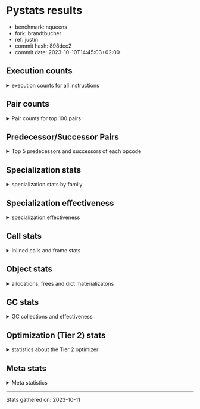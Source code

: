 
# Pystats results

- benchmark: nqueens
- fork: brandtbucher
- ref: justin
- commit hash: 898dcc2
- commit date: 2023-10-10T14:45:03+02:00

## Execution counts

<details>
<summary> execution counts for all instructions </summary>

|Name | Count | Self | Cumulative | Miss ratio | 
|---|---:|---:|---:|---:|
| POP_TOP | 51,823,200 | 12.8% | 12.8% |  |
| RESUME_CHECK | 47,111,580 | 11.6% | 24.4% |  |
| INTERPRETER_EXIT | 44,692,260 | 11.0% | 35.4% |  |
| ENTER_EXECUTOR | 44,559,620 | 11.0% | 46.4% |  |
| YIELD_VALUE | 42,146,160 | 10.4% | 56.8% |  |
| LOAD_FAST | 29,665,460 | 7.3% | 64.2% |  |
| LOAD_FAST_LOAD_FAST | 12,096,180 | 3.0% | 67.1% |  |
| LOAD_GLOBAL_BUILTIN | 7,511,760 | 1.9% | 69.0% |  |
| LOAD_CONST | 7,385,100 | 1.8% | 70.8% |  |
| STORE_FAST | 7,385,060 | 1.8% | 72.6% |  |
| LOAD_DEREF | 4,971,020 | 1.2% | 73.9% |  |
| RETURN_CONST | 4,965,360 | 1.2% | 75.1% |  |
| BINARY_SUBSCR_TUPLE_INT | 4,965,320 | 1.2% | 76.3% |  |
| RETURN_GENERATOR | 4,965,300 | 1.2% | 77.5% |  |
| GET_ITER | 4,965,300 | 1.2% | 78.8% |  |
| COPY_FREE_VARS | 4,965,240 | 1.2% | 80.0% |  |
| CALL_PY_EXACT_ARGS | 4,965,240 | 1.2% | 81.2% |  |
| SET_FUNCTION_ATTRIBUTE | 4,965,180 | 1.2% | 82.4% |  |
| MAKE_FUNCTION | 4,965,180 | 1.2% | 83.7% |  |
| BUILD_TUPLE | 4,965,180 | 1.2% | 84.9% |  |
| POP_JUMP_IF_FALSE | 4,838,520 | 1.2% | 86.1% |  |
| SWAP | 4,838,460 | 1.2% | 87.3% |  |
| BINARY_SUBSCR_LIST_INT | 4,838,400 | 1.2% | 88.5% |  |
| UNARY_NEGATIVE | 4,838,280 | 1.2% | 89.7% |  |
| CALL_BUILTIN_CLASS | 2,546,460 | 0.6% | 90.3% |  |
| COMPARE_OP_INT | 2,546,100 | 0.6% | 90.9% |  |
| FOR_ITER_RANGE | 2,546,040 | 0.6% | 91.5% |  |
| CALL_LEN | 2,546,040 | 0.6% | 92.2% |  |
| JUMP_FORWARD | 2,424,660 | 0.6% | 92.8% |  |
| BINARY_SUBSCR | 2,419,820 | 0.6% | 93.4% |  |
| STORE_SUBSCR | 2,419,740 | 0.6% | 94.0% |  |
| BINARY_OP_ADD_INT | 2,419,440 | 0.6% | 94.6% |  |
| JUMP_BACKWARD | 2,419,380 | 0.6% | 95.2% |  |
| FOR_ITER_LIST | 2,419,360 | 0.6% | 95.8% |  |
| COPY | 2,419,320 | 0.6% | 96.4% |  |
| BINARY_SLICE | 2,419,320 | 0.6% | 97.0% |  |
| STORE_SUBSCR_LIST_INT | 2,419,260 | 0.6% | 97.5% |  |
| STORE_DEREF | 2,419,260 | 0.6% | 98.1% |  |
| FOR_ITER_GEN | 2,419,260 | 0.6% | 98.7% |  |
| CALL_TUPLE_1 | 2,419,260 | 0.6% | 99.3% |  |
| TO_BOOL_INT | 2,419,200 | 0.6% | 99.9% |  |
| BINARY_OP_SUBTRACT_INT | 126,960 | 0.0% | 100.0% |  |
| POP_JUMP_IF_TRUE | 126,780 | 0.0% | 100.0% |  |
| CALL | 560 | 0.0% | 100.0% |  |
| PUSH_NULL | 300 | 0.0% | 100.0% |  |
| LOAD_GLOBAL | 280 | 0.0% | 100.0% |  |
| LOAD_GLOBAL_MODULE | 220 | 0.0% | 100.0% |  |
| BINARY_OP | 140 | 0.0% | 100.0% |  |
| MAKE_CELL | 120 | 0.0% | 100.0% |  |
| LOAD_ATTR_MODULE | 100 | 0.0% | 100.0% |  |
| STORE_SLICE | 60 | 0.0% | 100.0% |  |
| RETURN_VALUE | 60 | 0.0% | 100.0% |  |
| POP_JUMP_IF_NOT_NONE | 60 | 0.0% | 100.0% |  |
| NOP | 60 | 0.0% | 100.0% |  |
| LOAD_ATTR | 60 | 0.0% | 100.0% |  |
| END_FOR | 60 | 0.0% | 100.0% |  |
| CALL_PY_WITH_DEFAULTS | 60 | 0.0% | 100.0% |  |
| CALL_FUNCTION_EX | 60 | 0.0% | 100.0% |  |
| BUILD_SLICE | 60 | 0.0% | 100.0% |  |
| BINARY_OP_SUBTRACT_FLOAT | 60 | 0.0% | 100.0% |  |
| TO_BOOL | 20 | 0.0% | 100.0% |  |
| COMPARE_OP | 20 | 0.0% | 100.0% |  |


</details>

## Pair counts

<details>
<summary> Pair counts for top 100 pairs </summary>

|Pair | Count | Self | Cumulative | 
|---|---:|---:|---:|
| RESUME_CHECK POP_TOP | 42,146,160 | 10.4% | 10.4% |
| CACHE RESUME_CHECK | 39,727,020 | 9.8% | 20.2% |
| YIELD_VALUE INTERPRETER_EXIT | 39,726,960 | 9.8% | 30.0% |
| POP_TOP ENTER_EXECUTOR | 39,721,260 | 9.8% | 39.8% |
| ENTER_EXECUTOR YIELD_VALUE | 34,756,120 | 8.6% | 48.4% |
| LOAD_GLOBAL_BUILTIN LOAD_FAST | 4,965,420 | 1.2% | 49.6% |
| STORE_FAST LOAD_DEREF | 4,965,380 | 1.2% | 50.8% |
| LOAD_FAST BINARY_SUBSCR_TUPLE_INT | 4,965,320 | 1.2% | 52.1% |
| LOAD_DEREF LOAD_FAST | 4,965,320 | 1.2% | 53.3% |
| RETURN_CONST INTERPRETER_EXIT | 4,965,300 | 1.2% | 54.5% |
| POP_TOP RESUME_CHECK | 4,965,300 | 1.2% | 55.7% |
| CACHE POP_TOP | 4,965,240 | 1.2% | 57.0% |
| ENTER_EXECUTOR RETURN_CONST | 4,965,220 | 1.2% | 58.2% |
| SET_FUNCTION_ATTRIBUTE LOAD_FAST | 4,965,180 | 1.2% | 59.4% |
| RESUME_CHECK LOAD_FAST | 4,965,180 | 1.2% | 60.6% |
| MAKE_FUNCTION SET_FUNCTION_ATTRIBUTE | 4,965,180 | 1.2% | 61.9% |
| LOAD_FAST BUILD_TUPLE | 4,965,180 | 1.2% | 63.1% |
| LOAD_CONST MAKE_FUNCTION | 4,965,180 | 1.2% | 64.3% |
| COPY_FREE_VARS RETURN_GENERATOR | 4,965,180 | 1.2% | 65.5% |
| CALL_PY_EXACT_ARGS COPY_FREE_VARS | 4,965,180 | 1.2% | 66.8% |
| BUILD_TUPLE LOAD_CONST | 4,965,180 | 1.2% | 68.0% |
| GET_ITER CALL_PY_EXACT_ARGS | 4,965,160 | 1.2% | 69.2% |
| LOAD_FAST_LOAD_FAST BINARY_SUBSCR_LIST_INT | 4,838,340 | 1.2% | 70.4% |
| LOAD_FAST_LOAD_FAST UNARY_NEGATIVE | 4,838,280 | 1.2% | 71.6% |
| LOAD_GLOBAL_BUILTIN LOAD_GLOBAL_BUILTIN | 2,546,120 | 0.6% | 72.2% |
| FOR_ITER_RANGE STORE_FAST | 2,546,040 | 0.6% | 72.9% |
| RETURN_GENERATOR CALL_BUILTIN_CLASS | 2,546,020 | 0.6% | 73.5% |
| LOAD_FAST GET_ITER | 2,545,980 | 0.6% | 74.1% |
| LOAD_FAST FOR_ITER_RANGE | 2,545,980 | 0.6% | 74.7% |
| CALL_BUILTIN_CLASS CALL_LEN | 2,545,980 | 0.6% | 75.4% |
| BINARY_SUBSCR_TUPLE_INT LOAD_FAST | 2,545,980 | 0.6% | 76.0% |
| LOAD_FAST LOAD_CONST | 2,419,380 | 0.6% | 76.6% |
| FOR_ITER_LIST STORE_FAST | 2,419,340 | 0.6% | 77.2% |
| BINARY_SUBSCR_TUPLE_INT YIELD_VALUE | 2,419,340 | 0.6% | 77.8% |
| COMPARE_OP_INT POP_JUMP_IF_FALSE | 2,419,320 | 0.6% | 78.4% |
| YIELD_VALUE STORE_DEREF | 2,419,200 | 0.6% | 79.0% |
| TO_BOOL_INT POP_JUMP_IF_FALSE | 2,419,200 | 0.6% | 79.6% |
| SWAP COPY | 2,419,200 | 0.6% | 80.2% |
| STORE_SUBSCR_LIST_INT LOAD_FAST_LOAD_FAST | 2,419,200 | 0.6% | 80.8% |
| STORE_FAST LOAD_FAST_LOAD_FAST | 2,419,200 | 0.6% | 81.4% |
| STORE_DEREF LOAD_FAST | 2,419,200 | 0.6% | 82.0% |
| LOAD_FAST_LOAD_FAST STORE_SUBSCR_LIST_INT | 2,419,200 | 0.6% | 82.6% |
| LOAD_FAST LOAD_GLOBAL_BUILTIN | 2,419,200 | 0.6% | 83.2% |
| LOAD_FAST FOR_ITER_LIST | 2,419,200 | 0.6% | 83.8% |
| LOAD_FAST BINARY_SLICE | 2,419,200 | 0.6% | 84.3% |
| LOAD_FAST BINARY_OP_ADD_INT | 2,419,200 | 0.6% | 84.9% |
| LOAD_CONST LOAD_FAST | 2,419,200 | 0.6% | 85.5% |
| JUMP_BACKWARD FOR_ITER_GEN | 2,419,200 | 0.6% | 86.1% |
| FOR_ITER_GEN RESUME_CHECK | 2,419,200 | 0.6% | 86.7% |
| COPY COMPARE_OP_INT | 2,419,200 | 0.6% | 87.3% |
| CALL_TUPLE_1 YIELD_VALUE | 2,419,200 | 0.6% | 87.9% |
| CALL_LEN SWAP | 2,419,200 | 0.6% | 88.5% |
| BINARY_SLICE GET_ITER | 2,419,200 | 0.6% | 89.1% |
| BINARY_OP_ADD_INT YIELD_VALUE | 2,419,200 | 0.6% | 89.7% |
| RETURN_GENERATOR CALL_TUPLE_1 | 2,419,180 | 0.6% | 90.3% |
| LOAD_FAST TO_BOOL_INT | 2,419,180 | 0.6% | 90.9% |
| UNARY_NEGATIVE STORE_SUBSCR | 2,419,140 | 0.6% | 91.5% |
| UNARY_NEGATIVE BINARY_SUBSCR | 2,419,140 | 0.6% | 92.1% |
| SWAP LOAD_FAST_LOAD_FAST | 2,419,140 | 0.6% | 92.7% |
| STORE_SUBSCR LOAD_GLOBAL_BUILTIN | 2,419,140 | 0.6% | 93.3% |
| POP_TOP POP_TOP | 2,419,140 | 0.6% | 93.9% |
| POP_TOP JUMP_FORWARD | 2,419,140 | 0.6% | 94.5% |
| POP_JUMP_IF_FALSE ENTER_EXECUTOR | 2,419,140 | 0.6% | 95.1% |
| JUMP_FORWARD LOAD_FAST | 2,419,140 | 0.6% | 95.7% |
| ENTER_EXECUTOR LOAD_FAST_LOAD_FAST | 2,419,140 | 0.6% | 96.3% |
| ENTER_EXECUTOR ENTER_EXECUTOR | 2,419,140 | 0.6% | 96.9% |
| BINARY_SUBSCR_LIST_INT SWAP | 2,419,140 | 0.6% | 97.5% |
| BINARY_SUBSCR_LIST_INT STORE_FAST | 2,419,140 | 0.6% | 98.1% |
| BINARY_SUBSCR LOAD_FAST_LOAD_FAST | 2,419,140 | 0.6% | 98.7% |
| POP_TOP JUMP_BACKWARD | 2,298,120 | 0.6% | 99.2% |
| POP_JUMP_IF_FALSE POP_TOP | 2,292,420 | 0.6% | 99.8% |
| POP_JUMP_IF_FALSE LOAD_GLOBAL_BUILTIN | 126,840 | 0.0% | 99.8% |
| LOAD_FAST BINARY_OP_SUBTRACT_INT | 126,780 | 0.0% | 99.9% |
| COMPARE_OP_INT POP_JUMP_IF_TRUE | 126,780 | 0.0% | 99.9% |
| CALL_LEN COMPARE_OP_INT | 126,780 | 0.0% | 99.9% |
| BINARY_OP_SUBTRACT_INT YIELD_VALUE | 126,780 | 0.0% | 100.0% |
| POP_JUMP_IF_TRUE JUMP_BACKWARD | 121,260 | 0.0% | 100.0% |
| POP_JUMP_IF_TRUE JUMP_FORWARD | 5,520 | 0.0% | 100.0% |
| LOAD_DEREF YIELD_VALUE | 5,520 | 0.0% | 100.0% |
| JUMP_FORWARD LOAD_DEREF | 5,520 | 0.0% | 100.0% |
| BINARY_SUBSCR BINARY_SUBSCR | 620 | 0.0% | 100.0% |
| STORE_SUBSCR STORE_SUBSCR | 600 | 0.0% | 100.0% |
| STORE_FAST LOAD_FAST | 240 | 0.0% | 100.0% |
| PUSH_NULL CALL | 240 | 0.0% | 100.0% |
| LOAD_CONST BINARY_OP_ADD_INT | 200 | 0.0% | 100.0% |
| LOAD_GLOBAL LOAD_GLOBAL_BUILTIN | 180 | 0.0% | 100.0% |
| LOAD_FAST PUSH_NULL | 180 | 0.0% | 100.0% |
| JUMP_BACKWARD FOR_ITER_LIST | 160 | 0.0% | 100.0% |
| LOAD_FAST CALL_BUILTIN_CLASS | 140 | 0.0% | 100.0% |
| CALL_BUILTIN_CLASS CALL_BUILTIN_CLASS | 140 | 0.0% | 100.0% |
| STORE_FAST LOAD_GLOBAL_BUILTIN | 120 | 0.0% | 100.0% |
| RESUME_CHECK LOAD_GLOBAL_BUILTIN | 120 | 0.0% | 100.0% |
| POP_TOP LOAD_FAST | 120 | 0.0% | 100.0% |
| MAKE_CELL RETURN_GENERATOR | 120 | 0.0% | 100.0% |
| LOAD_GLOBAL_MODULE LOAD_FAST | 120 | 0.0% | 100.0% |
| LOAD_FAST_LOAD_FAST LOAD_CONST | 120 | 0.0% | 100.0% |
| LOAD_CONST LOAD_CONST | 120 | 0.0% | 100.0% |
| CALL_BUILTIN_CLASS STORE_FAST | 120 | 0.0% | 100.0% |
| CALL POP_TOP | 120 | 0.0% | 100.0% |
| CALL CALL_BUILTIN_CLASS | 120 | 0.0% | 100.0% |


</details>

## Predecessor/Successor Pairs

<details>
<summary> Top 5 predecessors and successors of each opcode </summary>

### BINARY_SLICE

<details>
<summary> Successors and predecessors for BINARY_SLICE </summary>

|Predecessors | Count | Percentage | 
|---|---:|---:|
| LOAD_FAST | 2,419,200 | 100.0% |
| LOAD_CONST | 60 | 0.0% |
| BINARY_OP_ADD_INT | 60 | 0.0% |

|Successors | Count | Percentage | 
|---|---:|---:|
| GET_ITER | 2,419,200 | 100.0% |
| LOAD_FAST_LOAD_FAST | 60 | 0.0% |
| BINARY_OP | 60 | 0.0% |


</details>

### STORE_SLICE

<details>
<summary> Successors and predecessors for STORE_SLICE </summary>

|Predecessors | Count | Percentage | 
|---|---:|---:|
| LOAD_CONST | 60 | 100.0% |

|Successors | Count | Percentage | 
|---|---:|---:|
| LOAD_FAST_LOAD_FAST | 60 | 100.0% |


</details>

### CACHE

<details>
<summary> Successors and predecessors for CACHE </summary>

|Predecessors | Count | Percentage | 
|---|---:|---:|

|Successors | Count | Percentage | 
|---|---:|---:|
| RESUME_CHECK | 39,727,020 | 88.9% |
| POP_TOP | 4,965,240 | 11.1% |


</details>

### BINARY_SUBSCR

<details>
<summary> Successors and predecessors for BINARY_SUBSCR </summary>

|Predecessors | Count | Percentage | 
|---|---:|---:|
| UNARY_NEGATIVE | 2,419,140 | 100.0% |
| BINARY_SUBSCR | 620 | 0.0% |
| BUILD_SLICE | 60 | 0.0% |

|Successors | Count | Percentage | 
|---|---:|---:|
| LOAD_FAST_LOAD_FAST | 2,419,140 | 100.0% |
| BINARY_SUBSCR | 620 | 0.0% |
| STORE_FAST | 60 | 0.0% |


</details>

### END_FOR

<details>
<summary> Successors and predecessors for END_FOR </summary>

|Predecessors | Count | Percentage | 
|---|---:|---:|
| RETURN_CONST | 60 | 100.0% |

|Successors | Count | Percentage | 
|---|---:|---:|
| RETURN_CONST | 60 | 100.0% |


</details>

### GET_ITER

<details>
<summary> Successors and predecessors for GET_ITER </summary>

|Predecessors | Count | Percentage | 
|---|---:|---:|
| LOAD_FAST | 2,545,980 | 51.3% |
| BINARY_SLICE | 2,419,200 | 48.7% |
| RETURN_GENERATOR | 60 | 0.0% |
| CALL_BUILTIN_CLASS | 60 | 0.0% |

|Successors | Count | Percentage | 
|---|---:|---:|
| CALL_PY_EXACT_ARGS | 4,965,160 | 100.0% |
| FOR_ITER_RANGE | 60 | 0.0% |
| FOR_ITER_GEN | 60 | 0.0% |
| CALL | 20 | 0.0% |


</details>

### INTERPRETER_EXIT

<details>
<summary> Successors and predecessors for INTERPRETER_EXIT </summary>

|Predecessors | Count | Percentage | 
|---|---:|---:|
| YIELD_VALUE | 39,726,960 | 88.9% |
| RETURN_CONST | 4,965,300 | 11.1% |

|Successors | Count | Percentage | 
|---|---:|---:|


</details>

### MAKE_FUNCTION

<details>
<summary> Successors and predecessors for MAKE_FUNCTION </summary>

|Predecessors | Count | Percentage | 
|---|---:|---:|
| LOAD_CONST | 4,965,180 | 100.0% |

|Successors | Count | Percentage | 
|---|---:|---:|
| SET_FUNCTION_ATTRIBUTE | 4,965,180 | 100.0% |


</details>

### NOP

<details>
<summary> Successors and predecessors for NOP </summary>

|Predecessors | Count | Percentage | 
|---|---:|---:|
| POP_TOP | 60 | 100.0% |

|Successors | Count | Percentage | 
|---|---:|---:|
| LOAD_DEREF | 60 | 100.0% |


</details>

### POP_TOP

<details>
<summary> Successors and predecessors for POP_TOP </summary>

|Predecessors | Count | Percentage | 
|---|---:|---:|
| RESUME_CHECK | 42,146,160 | 81.3% |
| CACHE | 4,965,240 | 9.6% |
| POP_TOP | 2,419,140 | 4.7% |
| POP_JUMP_IF_FALSE | 2,292,420 | 4.4% |
| CALL | 120 | 0.0% |

|Successors | Count | Percentage | 
|---|---:|---:|
| ENTER_EXECUTOR | 39,721,260 | 76.6% |
| RESUME_CHECK | 4,965,300 | 9.6% |
| POP_TOP | 2,419,140 | 4.7% |
| JUMP_FORWARD | 2,419,140 | 4.7% |
| JUMP_BACKWARD | 2,298,120 | 4.4% |


</details>

### PUSH_NULL

<details>
<summary> Successors and predecessors for PUSH_NULL </summary>

|Predecessors | Count | Percentage | 
|---|---:|---:|
| LOAD_FAST | 180 | 60.0% |
| LOAD_DEREF | 60 | 20.0% |
| LOAD_ATTR_MODULE | 40 | 13.3% |
| LOAD_ATTR | 20 | 6.7% |

|Successors | Count | Percentage | 
|---|---:|---:|
| CALL | 240 | 80.0% |
| LOAD_FAST | 60 | 20.0% |


</details>

### RETURN_GENERATOR

<details>
<summary> Successors and predecessors for RETURN_GENERATOR </summary>

|Predecessors | Count | Percentage | 
|---|---:|---:|
| COPY_FREE_VARS | 4,965,180 | 100.0% |
| MAKE_CELL | 120 | 0.0% |

|Successors | Count | Percentage | 
|---|---:|---:|
| CALL_BUILTIN_CLASS | 2,546,020 | 51.3% |
| CALL_TUPLE_1 | 2,419,180 | 48.7% |
| GET_ITER | 60 | 0.0% |
| CALL | 40 | 0.0% |


</details>

### RETURN_VALUE

<details>
<summary> Successors and predecessors for RETURN_VALUE </summary>

|Predecessors | Count | Percentage | 
|---|---:|---:|
| LOAD_FAST | 60 | 100.0% |

|Successors | Count | Percentage | 
|---|---:|---:|
| LOAD_GLOBAL | 40 | 66.7% |
| LOAD_GLOBAL_MODULE | 20 | 33.3% |


</details>

### STORE_SUBSCR

<details>
<summary> Successors and predecessors for STORE_SUBSCR </summary>

|Predecessors | Count | Percentage | 
|---|---:|---:|
| UNARY_NEGATIVE | 2,419,140 | 100.0% |
| STORE_SUBSCR | 600 | 0.0% |

|Successors | Count | Percentage | 
|---|---:|---:|
| LOAD_GLOBAL_BUILTIN | 2,419,140 | 100.0% |
| STORE_SUBSCR | 600 | 0.0% |


</details>

### TO_BOOL

<details>
<summary> Successors and predecessors for TO_BOOL </summary>

|Predecessors | Count | Percentage | 
|---|---:|---:|
| LOAD_FAST | 20 | 100.0% |

|Successors | Count | Percentage | 
|---|---:|---:|
| TO_BOOL_INT | 20 | 100.0% |


</details>

### UNARY_NEGATIVE

<details>
<summary> Successors and predecessors for UNARY_NEGATIVE </summary>

|Predecessors | Count | Percentage | 
|---|---:|---:|
| LOAD_FAST_LOAD_FAST | 4,838,280 | 100.0% |

|Successors | Count | Percentage | 
|---|---:|---:|
| STORE_SUBSCR | 2,419,140 | 50.0% |
| BINARY_SUBSCR | 2,419,140 | 50.0% |


</details>

### BINARY_OP

<details>
<summary> Successors and predecessors for BINARY_OP </summary>

|Predecessors | Count | Percentage | 
|---|---:|---:|
| BINARY_SLICE | 60 | 42.9% |
| LOAD_CONST | 40 | 28.6% |
| LOAD_FAST_LOAD_FAST | 20 | 14.3% |
| LOAD_FAST | 20 | 14.3% |

|Successors | Count | Percentage | 
|---|---:|---:|
| LOAD_FAST_LOAD_FAST | 60 | 42.9% |
| BINARY_OP_ADD_INT | 40 | 28.6% |
| BINARY_OP_SUBTRACT_INT | 20 | 14.3% |
| BINARY_OP_SUBTRACT_FLOAT | 20 | 14.3% |


</details>

### BUILD_SLICE

<details>
<summary> Successors and predecessors for BUILD_SLICE </summary>

|Predecessors | Count | Percentage | 
|---|---:|---:|
| LOAD_CONST | 60 | 100.0% |

|Successors | Count | Percentage | 
|---|---:|---:|
| BINARY_SUBSCR | 60 | 100.0% |


</details>

### BUILD_TUPLE

<details>
<summary> Successors and predecessors for BUILD_TUPLE </summary>

|Predecessors | Count | Percentage | 
|---|---:|---:|
| LOAD_FAST | 4,965,180 | 100.0% |

|Successors | Count | Percentage | 
|---|---:|---:|
| LOAD_CONST | 4,965,180 | 100.0% |


</details>

### CALL

<details>
<summary> Successors and predecessors for CALL </summary>

|Predecessors | Count | Percentage | 
|---|---:|---:|
| PUSH_NULL | 240 | 42.9% |
| LOAD_FAST | 100 | 17.9% |
| CALL | 80 | 14.3% |
| RETURN_GENERATOR | 40 | 7.1% |
| CALL_BUILTIN_CLASS | 40 | 7.1% |

|Successors | Count | Percentage | 
|---|---:|---:|
| POP_TOP | 120 | 21.4% |
| CALL_BUILTIN_CLASS | 120 | 21.4% |
| CALL | 80 | 14.3% |
| STORE_FAST | 60 | 10.7% |
| LOAD_FAST | 60 | 10.7% |


</details>

### CALL_FUNCTION_EX

<details>
<summary> Successors and predecessors for CALL_FUNCTION_EX </summary>

|Predecessors | Count | Percentage | 
|---|---:|---:|
| LOAD_FAST | 60 | 100.0% |

|Successors | Count | Percentage | 
|---|---:|---:|
| COPY_FREE_VARS | 60 | 100.0% |


</details>

### COMPARE_OP

<details>
<summary> Successors and predecessors for COMPARE_OP </summary>

|Predecessors | Count | Percentage | 
|---|---:|---:|
| LOAD_CONST | 20 | 100.0% |

|Successors | Count | Percentage | 
|---|---:|---:|
| COMPARE_OP_INT | 20 | 100.0% |


</details>

### COPY

<details>
<summary> Successors and predecessors for COPY </summary>

|Predecessors | Count | Percentage | 
|---|---:|---:|
| SWAP | 2,419,200 | 100.0% |
| LOAD_FAST_LOAD_FAST | 60 | 0.0% |
| COPY | 60 | 0.0% |

|Successors | Count | Percentage | 
|---|---:|---:|
| COMPARE_OP_INT | 2,419,200 | 100.0% |
| COPY | 60 | 0.0% |
| BINARY_SUBSCR_LIST_INT | 60 | 0.0% |


</details>

### COPY_FREE_VARS

<details>
<summary> Successors and predecessors for COPY_FREE_VARS </summary>

|Predecessors | Count | Percentage | 
|---|---:|---:|
| CALL_PY_EXACT_ARGS | 4,965,180 | 100.0% |
| CALL_FUNCTION_EX | 60 | 0.0% |

|Successors | Count | Percentage | 
|---|---:|---:|
| RETURN_GENERATOR | 4,965,180 | 100.0% |
| RESUME_CHECK | 60 | 0.0% |


</details>

### ENTER_EXECUTOR

<details>
<summary> Successors and predecessors for ENTER_EXECUTOR </summary>

|Predecessors | Count | Percentage | 
|---|---:|---:|
| POP_TOP | 39,721,260 | 89.1% |
| POP_JUMP_IF_FALSE | 2,419,140 | 5.4% |
| ENTER_EXECUTOR | 2,419,140 | 5.4% |
| STORE_SUBSCR_LIST_INT | 60 | 0.0% |
| JUMP_BACKWARD | 20 | 0.0% |

|Successors | Count | Percentage | 
|---|---:|---:|
| YIELD_VALUE | 34,756,120 | 78.0% |
| RETURN_CONST | 4,965,220 | 11.1% |
| LOAD_FAST_LOAD_FAST | 2,419,140 | 5.4% |
| ENTER_EXECUTOR | 2,419,140 | 5.4% |


</details>

### JUMP_BACKWARD

<details>
<summary> Successors and predecessors for JUMP_BACKWARD </summary>

|Predecessors | Count | Percentage | 
|---|---:|---:|
| POP_TOP | 2,298,120 | 95.0% |
| POP_JUMP_IF_TRUE | 121,260 | 5.0% |

|Successors | Count | Percentage | 
|---|---:|---:|
| FOR_ITER_GEN | 2,419,200 | 100.0% |
| FOR_ITER_LIST | 160 | 0.0% |
| ENTER_EXECUTOR | 20 | 0.0% |


</details>

### JUMP_FORWARD

<details>
<summary> Successors and predecessors for JUMP_FORWARD </summary>

|Predecessors | Count | Percentage | 
|---|---:|---:|
| POP_TOP | 2,419,140 | 99.8% |
| POP_JUMP_IF_TRUE | 5,520 | 0.2% |

|Successors | Count | Percentage | 
|---|---:|---:|
| LOAD_FAST | 2,419,140 | 99.8% |
| LOAD_DEREF | 5,520 | 0.2% |


</details>

### LOAD_ATTR

<details>
<summary> Successors and predecessors for LOAD_ATTR </summary>

|Predecessors | Count | Percentage | 
|---|---:|---:|
| LOAD_GLOBAL_MODULE | 40 | 66.7% |
| LOAD_GLOBAL | 20 | 33.3% |

|Successors | Count | Percentage | 
|---|---:|---:|
| LOAD_ATTR_MODULE | 40 | 66.7% |
| PUSH_NULL | 20 | 33.3% |


</details>

### LOAD_CONST

<details>
<summary> Successors and predecessors for LOAD_CONST </summary>

|Predecessors | Count | Percentage | 
|---|---:|---:|
| BUILD_TUPLE | 4,965,180 | 67.2% |
| LOAD_FAST | 2,419,380 | 32.8% |
| LOAD_FAST_LOAD_FAST | 120 | 0.0% |
| LOAD_CONST | 120 | 0.0% |
| BINARY_SUBSCR_LIST_INT | 120 | 0.0% |

|Successors | Count | Percentage | 
|---|---:|---:|
| MAKE_FUNCTION | 4,965,180 | 67.2% |
| LOAD_FAST | 2,419,200 | 32.8% |
| BINARY_OP_ADD_INT | 200 | 0.0% |
| LOAD_CONST | 120 | 0.0% |
| COMPARE_OP_INT | 100 | 0.0% |


</details>

### LOAD_DEREF

<details>
<summary> Successors and predecessors for LOAD_DEREF </summary>

|Predecessors | Count | Percentage | 
|---|---:|---:|
| STORE_FAST | 4,965,380 | 99.9% |
| JUMP_FORWARD | 5,520 | 0.1% |
| NOP | 60 | 0.0% |
| LOAD_GLOBAL_BUILTIN | 60 | 0.0% |

|Successors | Count | Percentage | 
|---|---:|---:|
| LOAD_FAST | 4,965,320 | 99.9% |
| YIELD_VALUE | 5,520 | 0.1% |
| STORE_FAST | 60 | 0.0% |
| PUSH_NULL | 60 | 0.0% |
| CALL_LEN | 40 | 0.0% |


</details>

### LOAD_FAST

<details>
<summary> Successors and predecessors for LOAD_FAST </summary>

|Predecessors | Count | Percentage | 
|---|---:|---:|
| LOAD_GLOBAL_BUILTIN | 4,965,420 | 16.7% |
| LOAD_DEREF | 4,965,320 | 16.7% |
| SET_FUNCTION_ATTRIBUTE | 4,965,180 | 16.7% |
| RESUME_CHECK | 4,965,180 | 16.7% |
| BINARY_SUBSCR_TUPLE_INT | 2,545,980 | 8.6% |

|Successors | Count | Percentage | 
|---|---:|---:|
| BINARY_SUBSCR_TUPLE_INT | 4,965,320 | 16.7% |
| BUILD_TUPLE | 4,965,180 | 16.7% |
| GET_ITER | 2,545,980 | 8.6% |
| FOR_ITER_RANGE | 2,545,980 | 8.6% |
| LOAD_CONST | 2,419,380 | 8.2% |


</details>

### LOAD_FAST_LOAD_FAST

<details>
<summary> Successors and predecessors for LOAD_FAST_LOAD_FAST </summary>

|Predecessors | Count | Percentage | 
|---|---:|---:|
| STORE_SUBSCR_LIST_INT | 2,419,200 | 20.0% |
| STORE_FAST | 2,419,200 | 20.0% |
| SWAP | 2,419,140 | 20.0% |
| ENTER_EXECUTOR | 2,419,140 | 20.0% |
| BINARY_SUBSCR | 2,419,140 | 20.0% |

|Successors | Count | Percentage | 
|---|---:|---:|
| BINARY_SUBSCR_LIST_INT | 4,838,340 | 40.0% |
| UNARY_NEGATIVE | 4,838,280 | 40.0% |
| STORE_SUBSCR_LIST_INT | 2,419,200 | 20.0% |
| LOAD_CONST | 120 | 0.0% |
| BINARY_OP_SUBTRACT_INT | 100 | 0.0% |


</details>

### LOAD_GLOBAL

<details>
<summary> Successors and predecessors for LOAD_GLOBAL </summary>

|Predecessors | Count | Percentage | 
|---|---:|---:|
| STORE_FAST | 80 | 28.6% |
| RESUME_CHECK | 80 | 28.6% |
| LOAD_GLOBAL_BUILTIN | 60 | 21.4% |
| RETURN_VALUE | 40 | 14.3% |
| STORE_DEREF | 20 | 7.1% |

|Successors | Count | Percentage | 
|---|---:|---:|
| LOAD_GLOBAL_BUILTIN | 180 | 64.3% |
| LOAD_GLOBAL_MODULE | 80 | 28.6% |
| LOAD_ATTR | 20 | 7.1% |


</details>

### MAKE_CELL

<details>
<summary> Successors and predecessors for MAKE_CELL </summary>

|Predecessors | Count | Percentage | 
|---|---:|---:|
| CALL_PY_WITH_DEFAULTS | 60 | 50.0% |
| CALL_PY_EXACT_ARGS | 60 | 50.0% |

|Successors | Count | Percentage | 
|---|---:|---:|
| RETURN_GENERATOR | 120 | 100.0% |


</details>

### POP_JUMP_IF_FALSE

<details>
<summary> Successors and predecessors for POP_JUMP_IF_FALSE </summary>

|Predecessors | Count | Percentage | 
|---|---:|---:|
| COMPARE_OP_INT | 2,419,320 | 50.0% |
| TO_BOOL_INT | 2,419,200 | 50.0% |

|Successors | Count | Percentage | 
|---|---:|---:|
| ENTER_EXECUTOR | 2,419,140 | 50.0% |
| POP_TOP | 2,292,420 | 47.4% |
| LOAD_GLOBAL_BUILTIN | 126,840 | 2.6% |
| LOAD_FAST_LOAD_FAST | 60 | 0.0% |
| LOAD_FAST | 60 | 0.0% |


</details>

### POP_JUMP_IF_NOT_NONE

<details>
<summary> Successors and predecessors for POP_JUMP_IF_NOT_NONE </summary>

|Predecessors | Count | Percentage | 
|---|---:|---:|
| LOAD_FAST | 60 | 100.0% |

|Successors | Count | Percentage | 
|---|---:|---:|
| LOAD_FAST | 60 | 100.0% |


</details>

### POP_JUMP_IF_TRUE

<details>
<summary> Successors and predecessors for POP_JUMP_IF_TRUE </summary>

|Predecessors | Count | Percentage | 
|---|---:|---:|
| COMPARE_OP_INT | 126,780 | 100.0% |

|Successors | Count | Percentage | 
|---|---:|---:|
| JUMP_BACKWARD | 121,260 | 95.6% |
| JUMP_FORWARD | 5,520 | 4.4% |


</details>

### RETURN_CONST

<details>
<summary> Successors and predecessors for RETURN_CONST </summary>

|Predecessors | Count | Percentage | 
|---|---:|---:|
| ENTER_EXECUTOR | 4,965,220 | 100.0% |
| POP_TOP | 60 | 0.0% |
| END_FOR | 60 | 0.0% |
| FOR_ITER_LIST | 20 | 0.0% |

|Successors | Count | Percentage | 
|---|---:|---:|
| INTERPRETER_EXIT | 4,965,300 | 100.0% |
| END_FOR | 60 | 0.0% |


</details>

### SET_FUNCTION_ATTRIBUTE

<details>
<summary> Successors and predecessors for SET_FUNCTION_ATTRIBUTE </summary>

|Predecessors | Count | Percentage | 
|---|---:|---:|
| MAKE_FUNCTION | 4,965,180 | 100.0% |

|Successors | Count | Percentage | 
|---|---:|---:|
| LOAD_FAST | 4,965,180 | 100.0% |


</details>

### STORE_DEREF

<details>
<summary> Successors and predecessors for STORE_DEREF </summary>

|Predecessors | Count | Percentage | 
|---|---:|---:|
| YIELD_VALUE | 2,419,200 | 100.0% |
| CALL_TUPLE_1 | 60 | 0.0% |

|Successors | Count | Percentage | 
|---|---:|---:|
| LOAD_FAST | 2,419,200 | 100.0% |
| LOAD_GLOBAL_BUILTIN | 40 | 0.0% |
| LOAD_GLOBAL | 20 | 0.0% |


</details>

### STORE_FAST

<details>
<summary> Successors and predecessors for STORE_FAST </summary>

|Predecessors | Count | Percentage | 
|---|---:|---:|
| FOR_ITER_RANGE | 2,546,040 | 34.5% |
| FOR_ITER_LIST | 2,419,340 | 32.8% |
| BINARY_SUBSCR_LIST_INT | 2,419,140 | 32.8% |
| CALL_BUILTIN_CLASS | 120 | 0.0% |
| LOAD_FAST | 60 | 0.0% |

|Successors | Count | Percentage | 
|---|---:|---:|
| LOAD_DEREF | 4,965,380 | 67.2% |
| LOAD_FAST_LOAD_FAST | 2,419,200 | 32.8% |
| LOAD_FAST | 240 | 0.0% |
| LOAD_GLOBAL_BUILTIN | 120 | 0.0% |
| LOAD_GLOBAL | 80 | 0.0% |


</details>

### SWAP

<details>
<summary> Successors and predecessors for SWAP </summary>

|Predecessors | Count | Percentage | 
|---|---:|---:|
| CALL_LEN | 2,419,200 | 50.0% |
| BINARY_SUBSCR_LIST_INT | 2,419,140 | 50.0% |
| SWAP | 60 | 0.0% |
| BINARY_OP_SUBTRACT_INT | 60 | 0.0% |

|Successors | Count | Percentage | 
|---|---:|---:|
| COPY | 2,419,200 | 50.0% |
| LOAD_FAST_LOAD_FAST | 2,419,140 | 50.0% |
| SWAP | 60 | 0.0% |
| STORE_SUBSCR_LIST_INT | 60 | 0.0% |


</details>

### YIELD_VALUE

<details>
<summary> Successors and predecessors for YIELD_VALUE </summary>

|Predecessors | Count | Percentage | 
|---|---:|---:|
| ENTER_EXECUTOR | 34,756,120 | 82.5% |
| BINARY_SUBSCR_TUPLE_INT | 2,419,340 | 5.7% |
| CALL_TUPLE_1 | 2,419,200 | 5.7% |
| BINARY_OP_ADD_INT | 2,419,200 | 5.7% |
| BINARY_OP_SUBTRACT_INT | 126,780 | 0.3% |

|Successors | Count | Percentage | 
|---|---:|---:|
| INTERPRETER_EXIT | 39,726,960 | 94.3% |
| STORE_DEREF | 2,419,200 | 5.7% |


</details>

### BINARY_OP_ADD_INT

<details>
<summary> Successors and predecessors for BINARY_OP_ADD_INT </summary>

|Predecessors | Count | Percentage | 
|---|---:|---:|
| LOAD_FAST | 2,419,200 | 100.0% |
| LOAD_CONST | 200 | 0.0% |
| BINARY_OP | 40 | 0.0% |

|Successors | Count | Percentage | 
|---|---:|---:|
| YIELD_VALUE | 2,419,200 | 100.0% |
| LOAD_FAST | 60 | 0.0% |
| LOAD_CONST | 60 | 0.0% |
| BINARY_SLICE | 60 | 0.0% |
| CALL_BUILTIN_CLASS | 40 | 0.0% |


</details>

### BINARY_OP_SUBTRACT_FLOAT

<details>
<summary> Successors and predecessors for BINARY_OP_SUBTRACT_FLOAT </summary>

|Predecessors | Count | Percentage | 
|---|---:|---:|
| LOAD_FAST | 40 | 66.7% |
| BINARY_OP | 20 | 33.3% |

|Successors | Count | Percentage | 
|---|---:|---:|
| STORE_FAST | 60 | 100.0% |


</details>

### BINARY_OP_SUBTRACT_INT

<details>
<summary> Successors and predecessors for BINARY_OP_SUBTRACT_INT </summary>

|Predecessors | Count | Percentage | 
|---|---:|---:|
| LOAD_FAST | 126,780 | 99.9% |
| LOAD_FAST_LOAD_FAST | 100 | 0.1% |
| LOAD_CONST | 60 | 0.0% |
| BINARY_OP | 20 | 0.0% |

|Successors | Count | Percentage | 
|---|---:|---:|
| YIELD_VALUE | 126,780 | 99.9% |
| SWAP | 60 | 0.0% |
| LOAD_FAST_LOAD_FAST | 60 | 0.0% |
| LOAD_CONST | 60 | 0.0% |


</details>

### BINARY_SUBSCR_LIST_INT

<details>
<summary> Successors and predecessors for BINARY_SUBSCR_LIST_INT </summary>

|Predecessors | Count | Percentage | 
|---|---:|---:|
| LOAD_FAST_LOAD_FAST | 4,838,340 | 100.0% |
| COPY | 60 | 0.0% |

|Successors | Count | Percentage | 
|---|---:|---:|
| SWAP | 2,419,140 | 50.0% |
| STORE_FAST | 2,419,140 | 50.0% |
| LOAD_CONST | 120 | 0.0% |


</details>

### BINARY_SUBSCR_TUPLE_INT

<details>
<summary> Successors and predecessors for BINARY_SUBSCR_TUPLE_INT </summary>

|Predecessors | Count | Percentage | 
|---|---:|---:|
| LOAD_FAST | 4,965,320 | 100.0% |

|Successors | Count | Percentage | 
|---|---:|---:|
| LOAD_FAST | 2,545,980 | 51.3% |
| YIELD_VALUE | 2,419,340 | 48.7% |


</details>

### CALL_BUILTIN_CLASS

<details>
<summary> Successors and predecessors for CALL_BUILTIN_CLASS </summary>

|Predecessors | Count | Percentage | 
|---|---:|---:|
| RETURN_GENERATOR | 2,546,020 | 100.0% |
| LOAD_FAST | 140 | 0.0% |
| CALL_BUILTIN_CLASS | 140 | 0.0% |
| CALL | 120 | 0.0% |
| BINARY_OP_ADD_INT | 40 | 0.0% |

|Successors | Count | Percentage | 
|---|---:|---:|
| CALL_LEN | 2,545,980 | 100.0% |
| CALL_BUILTIN_CLASS | 140 | 0.0% |
| STORE_FAST | 120 | 0.0% |
| POP_TOP | 60 | 0.0% |
| LOAD_CONST | 60 | 0.0% |


</details>

### CALL_LEN

<details>
<summary> Successors and predecessors for CALL_LEN </summary>

|Predecessors | Count | Percentage | 
|---|---:|---:|
| CALL_BUILTIN_CLASS | 2,545,980 | 100.0% |
| LOAD_DEREF | 40 | 0.0% |
| CALL | 20 | 0.0% |

|Successors | Count | Percentage | 
|---|---:|---:|
| SWAP | 2,419,200 | 95.0% |
| COMPARE_OP_INT | 126,780 | 5.0% |
| STORE_FAST | 60 | 0.0% |


</details>

### CALL_PY_EXACT_ARGS

<details>
<summary> Successors and predecessors for CALL_PY_EXACT_ARGS </summary>

|Predecessors | Count | Percentage | 
|---|---:|---:|
| GET_ITER | 4,965,160 | 100.0% |
| LOAD_FAST | 40 | 0.0% |
| CALL | 40 | 0.0% |

|Successors | Count | Percentage | 
|---|---:|---:|
| COPY_FREE_VARS | 4,965,180 | 100.0% |
| MAKE_CELL | 60 | 0.0% |


</details>

### CALL_PY_WITH_DEFAULTS

<details>
<summary> Successors and predecessors for CALL_PY_WITH_DEFAULTS </summary>

|Predecessors | Count | Percentage | 
|---|---:|---:|
| LOAD_FAST | 40 | 66.7% |
| CALL | 20 | 33.3% |

|Successors | Count | Percentage | 
|---|---:|---:|
| MAKE_CELL | 60 | 100.0% |


</details>

### CALL_TUPLE_1

<details>
<summary> Successors and predecessors for CALL_TUPLE_1 </summary>

|Predecessors | Count | Percentage | 
|---|---:|---:|
| RETURN_GENERATOR | 2,419,180 | 100.0% |
| LOAD_FAST | 40 | 0.0% |
| CALL | 40 | 0.0% |

|Successors | Count | Percentage | 
|---|---:|---:|
| YIELD_VALUE | 2,419,200 | 100.0% |
| STORE_DEREF | 60 | 0.0% |


</details>

### COMPARE_OP_INT

<details>
<summary> Successors and predecessors for COMPARE_OP_INT </summary>

|Predecessors | Count | Percentage | 
|---|---:|---:|
| COPY | 2,419,200 | 95.0% |
| CALL_LEN | 126,780 | 5.0% |
| LOAD_CONST | 100 | 0.0% |
| COMPARE_OP | 20 | 0.0% |

|Successors | Count | Percentage | 
|---|---:|---:|
| POP_JUMP_IF_FALSE | 2,419,320 | 95.0% |
| POP_JUMP_IF_TRUE | 126,780 | 5.0% |


</details>

### FOR_ITER_GEN

<details>
<summary> Successors and predecessors for FOR_ITER_GEN </summary>

|Predecessors | Count | Percentage | 
|---|---:|---:|
| JUMP_BACKWARD | 2,419,200 | 100.0% |
| GET_ITER | 60 | 0.0% |

|Successors | Count | Percentage | 
|---|---:|---:|
| RESUME_CHECK | 2,419,200 | 100.0% |
| POP_TOP | 60 | 0.0% |


</details>

### FOR_ITER_LIST

<details>
<summary> Successors and predecessors for FOR_ITER_LIST </summary>

|Predecessors | Count | Percentage | 
|---|---:|---:|
| LOAD_FAST | 2,419,200 | 100.0% |
| JUMP_BACKWARD | 160 | 0.0% |

|Successors | Count | Percentage | 
|---|---:|---:|
| STORE_FAST | 2,419,340 | 100.0% |
| RETURN_CONST | 20 | 0.0% |


</details>

### FOR_ITER_RANGE

<details>
<summary> Successors and predecessors for FOR_ITER_RANGE </summary>

|Predecessors | Count | Percentage | 
|---|---:|---:|
| LOAD_FAST | 2,545,980 | 100.0% |
| GET_ITER | 60 | 0.0% |

|Successors | Count | Percentage | 
|---|---:|---:|
| STORE_FAST | 2,546,040 | 100.0% |


</details>

### LOAD_ATTR_MODULE

<details>
<summary> Successors and predecessors for LOAD_ATTR_MODULE </summary>

|Predecessors | Count | Percentage | 
|---|---:|---:|
| LOAD_GLOBAL_MODULE | 60 | 60.0% |
| LOAD_ATTR | 40 | 40.0% |

|Successors | Count | Percentage | 
|---|---:|---:|
| STORE_FAST | 60 | 60.0% |
| PUSH_NULL | 40 | 40.0% |


</details>

### LOAD_GLOBAL_BUILTIN

<details>
<summary> Successors and predecessors for LOAD_GLOBAL_BUILTIN </summary>

|Predecessors | Count | Percentage | 
|---|---:|---:|
| LOAD_GLOBAL_BUILTIN | 2,546,120 | 33.9% |
| LOAD_FAST | 2,419,200 | 32.2% |
| STORE_SUBSCR | 2,419,140 | 32.2% |
| POP_JUMP_IF_FALSE | 126,840 | 1.7% |
| LOAD_GLOBAL | 180 | 0.0% |

|Successors | Count | Percentage | 
|---|---:|---:|
| LOAD_FAST | 4,965,420 | 66.1% |
| LOAD_GLOBAL_BUILTIN | 2,546,120 | 33.9% |
| LOAD_GLOBAL | 60 | 0.0% |
| LOAD_FAST_LOAD_FAST | 60 | 0.0% |
| LOAD_DEREF | 60 | 0.0% |


</details>

### LOAD_GLOBAL_MODULE

<details>
<summary> Successors and predecessors for LOAD_GLOBAL_MODULE </summary>

|Predecessors | Count | Percentage | 
|---|---:|---:|
| LOAD_GLOBAL | 80 | 36.4% |
| STORE_FAST | 40 | 18.2% |
| RESUME_CHECK | 40 | 18.2% |
| LOAD_GLOBAL_BUILTIN | 40 | 18.2% |
| RETURN_VALUE | 20 | 9.1% |

|Successors | Count | Percentage | 
|---|---:|---:|
| LOAD_FAST | 120 | 54.5% |
| LOAD_ATTR_MODULE | 60 | 27.3% |
| LOAD_ATTR | 40 | 18.2% |


</details>

### RESUME_CHECK

<details>
<summary> Successors and predecessors for RESUME_CHECK </summary>

|Predecessors | Count | Percentage | 
|---|---:|---:|
| CACHE | 39,727,020 | 84.3% |
| POP_TOP | 4,965,300 | 10.5% |
| FOR_ITER_GEN | 2,419,200 | 5.1% |
| COPY_FREE_VARS | 60 | 0.0% |

|Successors | Count | Percentage | 
|---|---:|---:|
| POP_TOP | 42,146,160 | 89.5% |
| LOAD_FAST | 4,965,180 | 10.5% |
| LOAD_GLOBAL_BUILTIN | 120 | 0.0% |
| LOAD_GLOBAL | 80 | 0.0% |
| LOAD_GLOBAL_MODULE | 40 | 0.0% |


</details>

### STORE_SUBSCR_LIST_INT

<details>
<summary> Successors and predecessors for STORE_SUBSCR_LIST_INT </summary>

|Predecessors | Count | Percentage | 
|---|---:|---:|
| LOAD_FAST_LOAD_FAST | 2,419,200 | 100.0% |
| SWAP | 60 | 0.0% |

|Successors | Count | Percentage | 
|---|---:|---:|
| LOAD_FAST_LOAD_FAST | 2,419,200 | 100.0% |
| ENTER_EXECUTOR | 60 | 0.0% |


</details>

### TO_BOOL_INT

<details>
<summary> Successors and predecessors for TO_BOOL_INT </summary>

|Predecessors | Count | Percentage | 
|---|---:|---:|
| LOAD_FAST | 2,419,180 | 100.0% |
| TO_BOOL | 20 | 0.0% |

|Successors | Count | Percentage | 
|---|---:|---:|
| POP_JUMP_IF_FALSE | 2,419,200 | 100.0% |


</details>


</details>

## Specialization stats

<details>
<summary> specialization stats by family </summary>

### BINARY_SLICE

<details>
<summary> specialization stats for BINARY_SLICE family </summary>

|Kind | Count | Ratio | 
|---|---|---|


</details>

### STORE_SLICE

<details>
<summary> specialization stats for STORE_SLICE family </summary>

|Kind | Count | Ratio | 
|---|---|---|


</details>

### BINARY_SUBSCR

<details>
<summary> specialization stats for BINARY_SUBSCR family </summary>

|Kind | Count | Ratio | 
|---|---|---|
| specialization.deferred |      2419200 | 4.0% |
|          hit |     57711720 | 96.0% |

#### Specialization attempts

| | Count | Ratio | 
|---|---:|---:|
| Success | 0 | 0.0% |
| Failure | 620 | 100.0% |

|Failure kind | Count | Ratio | 
|---|---:|---:|
| out of range | 600 | 96.8% |
| list slice | 20 | 3.2% |


</details>

### STORE_SUBSCR

<details>
<summary> specialization stats for STORE_SUBSCR family </summary>

|Kind | Count | Ratio | 
|---|---|---|
| specialization.deferred |      2419140 | 15.5% |
|          hit |     13152000 | 84.5% |

#### Specialization attempts

| | Count | Ratio | 
|---|---:|---:|
| Success | 0 | 0.0% |
| Failure | 600 | 100.0% |

|Failure kind | Count | Ratio | 
|---|---:|---:|
| out of range | 600 | 100.0% |


</details>

### TO_BOOL

<details>
<summary> specialization stats for TO_BOOL family </summary>

|Kind | Count | Ratio | 
|---|---|---|
|          hit |      2419200 | 100.0% |

#### Specialization attempts

| | Count | Ratio | 
|---|---:|---:|
| Success | 20 | 100.0% |
| Failure | 0 | 0.0% |

|Failure kind | Count | Ratio | 
|---|---:|---:|


</details>

### BINARY_OP

<details>
<summary> specialization stats for BINARY_OP family </summary>

|Kind | Count | Ratio | 
|---|---|---|
| specialization.deferred |           60 | 0.0% |
|          hit |     39414660 | 100.0% |

#### Specialization attempts

| | Count | Ratio | 
|---|---:|---:|
| Success | 80 | 100.0% |
| Failure | 0 | 0.0% |

|Failure kind | Count | Ratio | 
|---|---:|---:|


</details>

### CALL

<details>
<summary> specialization stats for CALL family </summary>

|Kind | Count | Ratio | 
|---|---|---|
| specialization.deferred |          240 | 0.0% |
|          hit |     17315340 | 100.0% |

#### Specialization attempts

| | Count | Ratio | 
|---|---:|---:|
| Success | 240 | 75.0% |
| Failure | 80 | 25.0% |

|Failure kind | Count | Ratio | 
|---|---:|---:|
| cfunc noargs | 60 | 75.0% |
| other | 20 | 25.0% |


</details>

### COMPARE_OP

<details>
<summary> specialization stats for COMPARE_OP family </summary>

|Kind | Count | Ratio | 
|---|---|---|
|          hit |      9122040 | 100.0% |

#### Specialization attempts

| | Count | Ratio | 
|---|---:|---:|
| Success | 20 | 100.0% |
| Failure | 0 | 0.0% |

|Failure kind | Count | Ratio | 
|---|---:|---:|


</details>

### FOR_ITER

<details>
<summary> specialization stats for FOR_ITER family </summary>

|Kind | Count | Ratio | 
|---|---|---|
|          hit |      7384660 | 100.0% |


</details>

### JUMP_BACKWARD

<details>
<summary> specialization stats for JUMP_BACKWARD family </summary>

|Kind | Count | Ratio | 
|---|---|---|


</details>

### LOAD_ATTR

<details>
<summary> specialization stats for LOAD_ATTR family </summary>

|Kind | Count | Ratio | 
|---|---|---|
| specialization.deferred |           20 | 12.5% |
|          hit |          100 | 62.5% |

#### Specialization attempts

| | Count | Ratio | 
|---|---:|---:|
| Success | 40 | 100.0% |
| Failure | 0 | 0.0% |

|Failure kind | Count | Ratio | 
|---|---:|---:|


</details>

### LOAD_GLOBAL

<details>
<summary> specialization stats for LOAD_GLOBAL family </summary>

|Kind | Count | Ratio | 
|---|---|---|
| specialization.deferred |           20 | 0.0% |
|          hit |     12350260 | 100.0% |

#### Specialization attempts

| | Count | Ratio | 
|---|---:|---:|
| Success | 260 | 100.0% |
| Failure | 0 | 0.0% |

|Failure kind | Count | Ratio | 
|---|---:|---:|


</details>

### POP_JUMP_IF_FALSE

<details>
<summary> specialization stats for POP_JUMP_IF_FALSE family </summary>

|Kind | Count | Ratio | 
|---|---|---|


</details>

### POP_JUMP_IF_NOT_NONE

<details>
<summary> specialization stats for POP_JUMP_IF_NOT_NONE family </summary>

|Kind | Count | Ratio | 
|---|---|---|


</details>

### POP_JUMP_IF_TRUE

<details>
<summary> specialization stats for POP_JUMP_IF_TRUE family </summary>

|Kind | Count | Ratio | 
|---|---|---|


</details>


</details>

## Specialization effectiveness

<details>
<summary> specialization effectiveness </summary>

|Instructions | Count | Ratio | 
|---|---:|---:|
| Basic | 296,421,500 | 73.1% |
| Not specialized | 14,644,760 | 3.6% |
| Specialized | 94,220,120 | 23.2% |

### Deferred by instruction

<details>
<summary> deferred by instruction </summary>

|Name | Count | Ratio | 
|---|---:|---:|
| BINARY_SUBSCR | 2,419,200 | 50.0% |
| STORE_SUBSCR | 2,419,140 | 50.0% |
| CALL | 240 | 0.0% |
| BINARY_OP | 60 | 0.0% |
| LOAD_GLOBAL | 20 | 0.0% |
| LOAD_ATTR | 20 | 0.0% |
| YIELD_VALUE | 0 | 0.0% |
| UNPACK_SEQUENCE | 0 | 0.0% |
| UNARY_NEGATIVE | 0 | 0.0% |
| TO_BOOL_INT | 0 | 0.0% |


</details>


</details>

## Call stats

<details>
<summary> Inlined calls and frame stats </summary>

| | Count | Ratio | 
|---|---:|---:|
| Calls to PyEval_EvalDefault | 44,692,260 | 85.8% |
| Calls to Python functions inlined | 7,384,620 | 14.2% |
| Calls via PyEval_EvalFrame (total) | 44,692,260 | 85.8% |
| Calls via PyEval_EvalFrame (vector) | 60 | 0.0% |
| Calls via PyEval_EvalFrame (generator) | 44,692,200 | 85.8% |
| Calls via PyEval_EvalFrame (legacy) | 0 | 0.0% |
| Calls via PyEval_EvalFrame (function vectorcall) | 60 | 0.0% |
| Calls via PyEval_EvalFrame (build class) | 0 | 0.0% |
| Calls via PyEval_EvalFrame (slot) | 0 | 0.0% |
| Calls via PyEval_EvalFrame (function ex) | 60 | 0.0% |
| Calls via PyEval_EvalFrame (api) | 0 | 0.0% |
| Calls via PyEval_EvalFrame (method) | 0 | 0.0% |
| Frames pushed | 4,965,420 | 9.5% |
| Frame objects created | 0 | 0.0% |


</details>

## Object stats

<details>
<summary> allocations, frees and dict materializatons </summary>

| | Count | Ratio | 
|---|---:|---:|
| Allocations from freelist | 19,855,180 | 32.1% |
| Frees to freelist | 19,855,320 |  |
| Allocations | 41,985,360 | 67.9% |
| Allocations to 512 bytes | 39,615,180 | 64.1% |
| Allocations to 4 kbytes | 2,370,180 | 3.8% |
| Allocations over 4 kbytes | 0 | 0.0% |
| Frees | 41,985,140 |  |
| New values | 0 |  |
| Interpreter increfs | 98,930,300 | 46.8% |
| Interpreter decrefs | 71,555,580 | 26.2% |
| Increfs | 112,342,300 | 53.2% |
| Decrefs | 201,606,300 | 73.8% |
| Materialize dict (on request) | 0 |  |
| Materialize dict (new key) | 0 |  |
| Materialize dict (too big) | 0 |  |
| Materialize dict (str subclass) | 0 |  |
| Dematerialize dict | 0 |  |
| Method cache hits | 16 |  |
| Method cache misses | 4 |  |
| Method cache collisions | 4 |  |
| Method cache dunder hits | 4,838,460 |  |
| Method cache dunder misses | 0 |  |


</details>

## GC stats

<details>
<summary> GC collections and effectiveness </summary>

|Generation | Collections | Objects collected | Object visits | 
|---:|---:|---:|---:|
| 0 | 0 | 0 | 0 |
| 1 | 0 | 0 | 0 |
| 2 | 0 | 0 | 0 |


</details>

## Optimization (Tier 2) stats

<details>
<summary> statistics about the Tier 2 optimizer </summary>

### Overall stats

<details>
<summary> overall stats </summary>

| | Count | Ratio | 
|---|---:|---:|
| Optimization attempts | 142,320 |  |
| Traces created | 20 | 0.0% |
| Traces executed | 0 |  |
| Uops executed | 0 | 0 |
| Trace stack overflow | 0 |  |
| Trace stack underflow | 0 |  |
| Trace too long | 0 |  |
| Trace too short | 0 |  |
| Inner loop found | 0 |  |
| Recursive call | 0 |  |


</details>

**Trace length histogram**

|Range | Count | Ratio | 
|---|---:|---:|
| <= 1 | 0 | 0.0% |
| <= 2 | 0 | 0.0% |
| <= 4 | 0 | 0.0% |
| <= 8 | 0 | 0.0% |
| <= 16 | 0 | 0.0% |
| <= 32 | 20 | 100.0% |

**Optimized trace length histogram**

|Range | Count | Ratio | 
|---|---:|---:|
| <= 1 | 0 | 0.0% |
| <= 2 | 0 | 0.0% |
| <= 4 | 0 | 0.0% |
| <= 8 | 0 | 0.0% |
| <= 16 | 20 | 100.0% |

**Trace run length histogram**

|Range | Count | Ratio | 
|---|---:|---:|
| <= 1 | 0 |  |

### Uop stats

<details>
<summary> uop stats </summary>

|Uop | Count | Self | Cumulative | 
|---|---:|---:|---:|


</details>

### Unsupported opcodes

<details>
<summary> unsupported opcodes </summary>

|Opcode | Count | 
|---|---|
| FOR_ITER_GEN | 142,300 |
| YIELD_VALUE | 20 |


</details>


</details>

## Meta stats

<details>
<summary> Meta statistics </summary>

| | Count | 
|---|---:|
| Number of data files | 20 |


</details>

---
Stats gathered on: 2023-10-11
